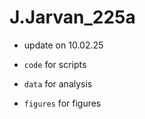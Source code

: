 # J.Jarvan_225a

- update on 10.02.25

- `code` for scripts

- `data` for analysis

- `figures` for figures